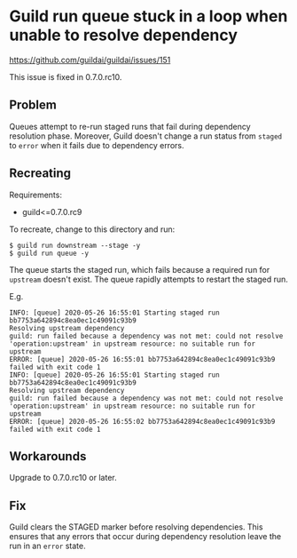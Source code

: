 # Guild run queue stuck in a loop when unable to resolve dependency

https://github.com/guildai/guildai/issues/151

This issue is fixed in 0.7.0.rc10.

## Problem

Queues attempt to re-run staged runs that fail during dependency
resolution phase. Moreover, Guild doesn't change a run status from
`staged` to `error` when it fails due to dependency errors.

## Recreating

Requirements:

- guild<=0.7.0.rc9

To recreate, change to this directory and run:

    $ guild run downstream --stage -y
    $ guild run queue -y

The queue starts the staged run, which fails because a required run
for `upstream` doesn't exist. The queue rapidly attempts to restart
the staged run.

E.g.

```
INFO: [queue] 2020-05-26 16:55:01 Starting staged run bb7753a642894c8ea0ec1c49091c93b9
Resolving upstream dependency
guild: run failed because a dependency was not met: could not resolve 'operation:upstream' in upstream resource: no suitable run for upstream
ERROR: [queue] 2020-05-26 16:55:01 bb7753a642894c8ea0ec1c49091c93b9 failed with exit code 1
INFO: [queue] 2020-05-26 16:55:01 Starting staged run bb7753a642894c8ea0ec1c49091c93b9
Resolving upstream dependency
guild: run failed because a dependency was not met: could not resolve 'operation:upstream' in upstream resource: no suitable run for upstream
ERROR: [queue] 2020-05-26 16:55:02 bb7753a642894c8ea0ec1c49091c93b9 failed with exit code 1
```

## Workarounds

Upgrade to 0.7.0.rc10 or later.

## Fix

Guild clears the STAGED marker before resolving dependencies. This
ensures that any errors that occur during dependency resolution leave
the run in an `error` state.
